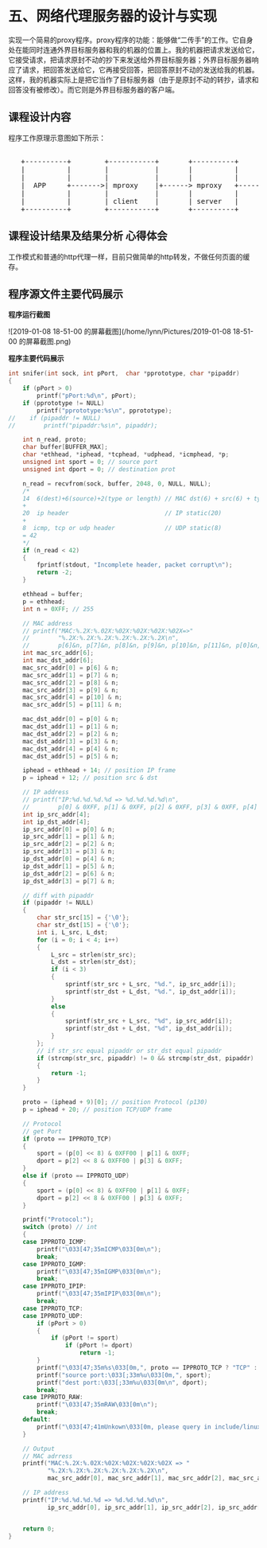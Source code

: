 # 五、网络代理服务器的设计与实现

实现一个简易的proxy程序。proxy程序的功能：能够做“二传手”的工作。它自身处在能同时连通外界目标服务器和我的机器的位置上。我的机器把请求发送给它，它接受请求，把请求原封不动的抄下来发送给外界目标服务器；外界目标服务器响应了请求，把回答发送给它，它再接受回答，把回答原封不动的发送给我的机器。这样，我的机器实际上是把它当作了目标服务器（由于是原封不动的转抄，请求和回答没有被修改）。而它则是外界目标服务器的客户端。

## 课程设计内容

程序工作原理示意图如下所示：

 <pre>   
   +----------+        +-----------+       +----------+      +----------+
   |          |        |           |       |          |      |          |
   |          |        |           |       |          |      |          |
   |  APP     +------->| mproxy    |+------> mproxy   +------> Web      |
   |          |        |           |       |          |      |          |
   |          |        | client    |       | server   |      |          |
   +----------+        +-----------+       +----------+      +----------+
</pre>

## 课程设计结果及结果分析 心得体会

工作模式和普通的http代理一样，目前只做简单的http转发，不做任何页面的缓存。

## 程序源文件主要代码展示

**程序运行截图**

![2019-01-08 18-51-00 的屏幕截图](/home/lynn/Pictures/2019-01-08 18-51-00 的屏幕截图.png)

**程序主要代码展示**

```c
int snifer(int sock, int pPort,  char *pprototype, char *pipaddr)
{
    if (pPort > 0)
        printf("pPort:%d\n", pPort);
    if (pprototype != NULL)
        printf("pprototype:%s\n", pprototype);
//    if (pipaddr != NULL)
//        printf("pipaddr:%s\n", pipaddr);

    int n_read, proto;
    char buffer[BUFFER_MAX];
    char *ethhead, *iphead, *tcphead, *udphead, *icmphead, *p;
    unsigned int sport = 0; // source port
    unsigned int dport = 0; // destination prot

    n_read = recvfrom(sock, buffer, 2048, 0, NULL, NULL);
    /*
    14  6(dest)+6(source)+2(type or length) // MAC dst(6) + src(6) + type(2)  (p96)
    +
    20  ip header                           // IP static(20)
    +
    8  icmp, tcp or udp header              // UDP static(8)
    = 42
    */
    if (n_read < 42)
    {
        fprintf(stdout, "Incomplete header, packet corrupt\n");
        return -2;
    }

    ethhead = buffer;
    p = ethhead;
    int n = 0XFF; // 255

    // MAC address
    // printf("MAC:%.2X:%.02X:%02X:%02X:%02X:%02X=>"
    //        "%.2X:%.2X:%.2X:%.2X:%.2X:%.2X\n",
    //        p[6]&n, p[7]&n, p[8]&n, p[9]&n, p[10]&n, p[11]&n, p[0]&n, p[1]&n, p[2]&n, p[3]&n, p[4]&n, p[5]&n);
    int mac_src_addr[6];
    int mac_dst_addr[6];
    mac_src_addr[0] = p[6] & n;
    mac_src_addr[1] = p[7] & n;
    mac_src_addr[2] = p[8] & n;
    mac_src_addr[3] = p[9] & n;
    mac_src_addr[4] = p[10] & n;
    mac_src_addr[5] = p[11] & n;

    mac_dst_addr[0] = p[0] & n;
    mac_dst_addr[1] = p[1] & n;
    mac_dst_addr[2] = p[2] & n;
    mac_dst_addr[3] = p[3] & n;
    mac_dst_addr[4] = p[4] & n;
    mac_dst_addr[5] = p[5] & n;

    iphead = ethhead + 14; // position IP frame
    p = iphead + 12; // position src & dst

    // IP address
    // printf("IP:%d.%d.%d.%d => %d.%d.%d.%d\n",
    //        p[0] & 0XFF, p[1] & 0XFF, p[2] & 0XFF, p[3] & 0XFF, p[4] & 0XFF, p[5] & 0XFF, p[6] & 0Xff, p[7] & 0XFF);
    int ip_src_addr[4];
    int ip_dst_addr[4];
    ip_src_addr[0] = p[0] & n;
    ip_src_addr[1] = p[1] & n;
    ip_src_addr[2] = p[2] & n;
    ip_src_addr[3] = p[3] & n;
    ip_dst_addr[0] = p[4] & n;
    ip_dst_addr[1] = p[5] & n;
    ip_dst_addr[2] = p[6] & n;
    ip_dst_addr[3] = p[7] & n;

    // diff with pipaddr
    if (pipaddr != NULL)
    {
        char str_src[15] = {'\0'};
        char str_dst[15] = {'\0'};
        int i, L_src, L_dst;
        for (i = 0; i < 4; i++)
        {
            L_src = strlen(str_src);
            L_dst = strlen(str_dst);
            if (i < 3)
            {
                sprintf(str_src + L_src, "%d.", ip_src_addr[i]);
                sprintf(str_dst + L_dst, "%d.", ip_dst_addr[i]);
            }
            else
            {
                sprintf(str_src + L_src, "%d", ip_src_addr[i]);
                sprintf(str_dst + L_dst, "%d", ip_dst_addr[i]);
            }
        };
        // if str_src equal pipaddr or str_dst equal pipaddr
        if (strcmp(str_src, pipaddr) != 0 && strcmp(str_dst, pipaddr) != 0)
        {
            return -1;
        }
    }

    proto = (iphead + 9)[0]; // position Protocol (p130)
    p = iphead + 20; // position TCP/UDP frame

    // Protocol
    // get Port
    if (proto == IPPROTO_TCP)
    {
        sport = (p[0] << 8) & 0XFF00 | p[1] & 0XFF;
        dport = p[2] << 8 & 0XFF00 | p[3] & 0XFF;
    }
    else if (proto == IPPROTO_UDP)
    {
        sport = (p[0] << 8) & 0XFF00 | p[1] & 0XFF;
        dport = p[2] << 8 & 0XFF00 | p[3] & 0XFF;
    }

    printf("Protocol:");
    switch (proto) // int
    {
    case IPPROTO_ICMP:
        printf("\033[47;35mICMP\033[0m\n");
        break;
    case IPPROTO_IGMP:
        printf("\033[47;35mIGMP\033[0m\n");
        break;
    case IPPROTO_IPIP:
        printf("\033[47;35mIPIP\033[0m\n");
        break;
    case IPPROTO_TCP:
    case IPPROTO_UDP:
        if (pPort > 0)
        {
            if (pPort != sport)
                if (pPort != dport)
                    return -1;
        }
        printf("\033[47;35m%s\033[0m,", proto == IPPROTO_TCP ? "TCP" : "UDP");
        printf("source port:\033[;33m%u\033[0m,", sport);
        printf("dest port:\033[;33m%u\033[0m\n", dport);
        break;
    case IPPROTO_RAW:
        printf("\033[47;35mRAW\033[0m\n");
        break;
    default:
        printf("\033[47;41mUnkown\033[0m, please query in include/linux/in.h\n");
    }

    // Output
    // MAC adrress
    printf("MAC:%.2X:%.02X:%02X:%02X:%02X:%02X => "
           "%.2X:%.2X:%.2X:%.2X:%.2X:%.2X\n",
           mac_src_addr[0], mac_src_addr[1], mac_src_addr[2], mac_src_addr[3], mac_src_addr[4], mac_src_addr[5], mac_dst_addr[0], mac_dst_addr[1], mac_dst_addr[2], mac_dst_addr[3], mac_dst_addr[4], mac_dst_addr[5]);

    // IP address
    printf("IP:%d.%d.%d.%d => %d.%d.%d.%d\n",
           ip_src_addr[0], ip_src_addr[1], ip_src_addr[2], ip_src_addr[3], ip_dst_addr[0], ip_dst_addr[1], ip_dst_addr[2], ip_dst_addr[3]);


    return 0;
}

```

